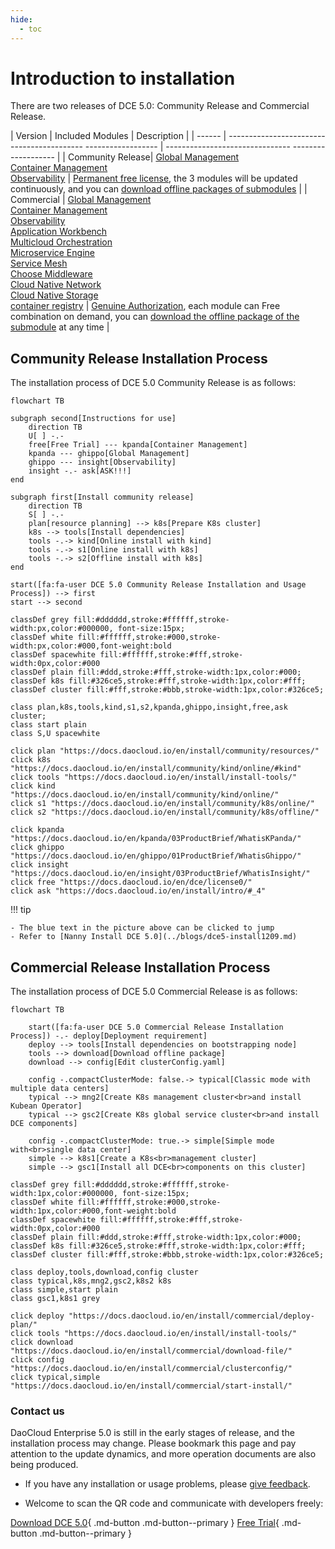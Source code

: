 ```yaml
---
hide:
  - toc
---
```


# Introduction to installation

There are two releases of DCE 5.0: Community Release and Commercial Release.

| Version | Included Modules | Description |
| ------ | ------------------------------------------ ------------------ | ------------------------------- ------------------- |
| Community Release| [Global Management](../ghippo/intro/what.md)<br />[Container Management](../kpanda/intro/WhatisKPanda.md)<br />[Observability](../insight/intro/what.md) | [Permanent free license](../dce/license0.md), the 3 modules will be updated continuously, and you can [download offline packages of submodules](../download/dce5.md) |
| Commercial | [Global Management](../ghippo/intro/what.md)<br />[Container Management](../kpanda/intro/WhatisKPanda.md)<br />[Observability](../insight/intro/what.md)<br />[Application Workbench](../amamba/intro/WhatisAmamba.md)<br />[Multicloud Orchestration](../kairship/intro/whatiskairship.md)<br />[Microservice Engine](../skoala/intro/features.md)<br />[Service Mesh](../mspider/intro/WhatismSpider.md)<br />[Choose Middleware](../middleware/midware.md)<br />[Cloud Native Network](../network/intro/what-is-net.md)<br />[Cloud Native Storage](../storage/intro.md)<br />[container registry](../kangaroo/intro.md) | [Genuine Authorization](https://qingflow.com/f/e3291647), each module can Free combination on demand, you can [download the offline package of the submodule](../download/dce5.md) at any time |

## Community Release Installation Process

The installation process of DCE 5.0 Community Release is as follows:

```mermaid
flowchart TB

subgraph second[Instructions for use]
    direction TB
    U[ ] -.-
    free[Free Trial] --- kpanda[Container Management]
    kpanda --- ghippo[Global Management]
    ghippo --- insight[Observability]
    insight -.- ask[ASK!!!]
end

subgraph first[Install community release]
    direction TB
    S[ ] -.-
    plan[resource planning] --> k8s[Prepare K8s cluster]
    k8s --> tools[Install dependencies]
    tools -.-> kind[Online install with kind]
    tools -.-> s1[Online install with k8s]
    tools -.-> s2[Offline install with k8s]
end

start([fa:fa-user DCE 5.0 Community Release Installation and Usage Process]) --> first
start --> second

classDef grey fill:#dddddd,stroke:#ffffff,stroke-width:px,color:#000000, font-size:15px;
classDef white fill:#ffffff,stroke:#000,stroke-width:px,color:#000,font-weight:bold
classDef spacewhite fill:#ffffff,stroke:#fff,stroke-width:0px,color:#000
classDef plain fill:#ddd,stroke:#fff,stroke-width:1px,color:#000;
classDef k8s fill:#326ce5,stroke:#fff,stroke-width:1px,color:#fff;
classDef cluster fill:#fff,stroke:#bbb,stroke-width:1px,color:#326ce5;

class plan,k8s,tools,kind,s1,s2,kpanda,ghippo,insight,free,ask cluster;
class start plain
class S,U spacewhite

click plan "https://docs.daocloud.io/en/install/community/resources/"
click k8s "https://docs.daocloud.io/en/install/community/kind/online/#kind"
click tools "https://docs.daocloud.io/en/install/install-tools/"
click kind "https://docs.daocloud.io/en/install/community/kind/online/"
click s1 "https://docs.daocloud.io/en/install/community/k8s/online/"
click s2 "https://docs.daocloud.io/en/install/community/k8s/offline/"

click kpanda "https://docs.daocloud.io/en/kpanda/03ProductBrief/WhatisKPanda/"
click ghippo "https://docs.daocloud.io/en/ghippo/01ProductBrief/WhatisGhippo/"
click insight "https://docs.daocloud.io/en/insight/03ProductBrief/WhatisInsight/"
click free "https://docs.daocloud.io/en/dce/license0/"
click ask "https://docs.daocloud.io/en/install/intro/#_4"
```

!!! tip

    - The blue text in the picture above can be clicked to jump
    - Refer to [Nanny Install DCE 5.0](../blogs/dce5-install1209.md)

## Commercial Release Installation Process

The installation process of DCE 5.0 Commercial Release is as follows:

```mermaid
flowchart TB

    start([fa:fa-user DCE 5.0 Commercial Release Installation Process]) -.- deploy[Deployment requirement]
    deploy --> tools[Install dependencies on bootstrapping node]
    tools --> download[Download offline package]
    download --> config[Edit clusterConfig.yaml]

    config -.compactClusterMode: false.-> typical[Classic mode with multiple data centers]
    typical --> mng2[Create K8s management cluster<br>and install Kubean Operator]
    typical --> gsc2[Create K8s global service cluster<br>and install DCE components]

    config -.compactClusterMode: true.-> simple[Simple mode with<br>single data center]
    simple --> k8s1[Create a K8s<br>management cluster]
    simple --> gsc1[Install all DCE<br>components on this cluster]

classDef grey fill:#dddddd,stroke:#ffffff,stroke-width:1px,color:#000000, font-size:15px;
classDef white fill:#ffffff,stroke:#000,stroke-width:1px,color:#000,font-weight:bold
classDef spacewhite fill:#ffffff,stroke:#fff,stroke-width:0px,color:#000
classDef plain fill:#ddd,stroke:#fff,stroke-width:1px,color:#000;
classDef k8s fill:#326ce5,stroke:#fff,stroke-width:1px,color:#fff;
classDef cluster fill:#fff,stroke:#bbb,stroke-width:1px,color:#326ce5;

class deploy,tools,download,config cluster
class typical,k8s,mng2,gsc2,k8s2 k8s
class simple,start plain
class gsc1,k8s1 grey

click deploy "https://docs.daocloud.io/en/install/commercial/deploy-plan/"
click tools "https://docs.daocloud.io/en/install/install-tools/"
click download "https://docs.daocloud.io/en/install/commercial/download-file/"
click config "https://docs.daocloud.io/en/install/commercial/clusterconfig/"
click typical,simple "https://docs.daocloud.io/en/install/commercial/start-install/"
```

### Contact us

DaoCloud Enterprise 5.0 is still in the early stages of release, and the installation process may change. Please bookmark this page and pay attention to the update dynamics, and more operation documents are also being produced.

- If you have any installation or usage problems, please [give feedback](https://github.com/DaoCloud/DaoCloud-docs/issues).

- Welcome to scan the QR code and communicate with developers freely:

    

[Download DCE 5.0](../download/dce5.md){ .md-button .md-button--primary }
[Free Trial](../dce/license0.md){ .md-button .md-button--primary }